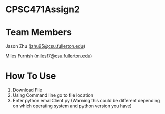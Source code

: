 # CPSC471Assign2

# Team Members
Jason Zhu (jzhu95@csu.fullerton.edu)

Miles Furnish (milesf7@csu.fullerton.edu)

# How To Use
1. Download File
2. Using Command line go to file location
3. Enter python emailClient.py (Warning this could be different depending on which operating system and python version you have)
